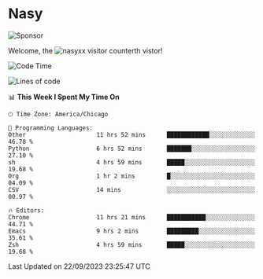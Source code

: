# Nasy

<!--
<p align="center">
<img height="200" src="https://github-readme-stats.vercel.app/api?username=nasyxx&count_private=true&show_icons=true&theme=dracula&include_all_commits=true"/>
<img height="200" src="https://github-readme-stats.vercel.app/api/top-langs/?username=nasyxx&theme=dracula&hide=html,jupyter+notebook&count_private=true&show_icons=true"/>
</p>

  
----------------
-->

![Sponsor](https://img.shields.io/static/v1.svg?label=Sponsor&message=%E2%9D%A4&logo=GitHub&style=flat&color=pink)
 
Welcome, the ![nasyxx visitor counter](https://count.getloli.com/get/@nasyxx?theme=rule34)th vistor!
 
<!--START_SECTION:waka-->
![Code Time](http://img.shields.io/badge/Code%20Time-3%2C714%20hrs%2027%20mins-blue)

![Lines of code](https://img.shields.io/badge/From%20Hello%20World%20I%27ve%20Written-6.3%20million%20lines%20of%20code-blue)

📊 **This Week I Spent My Time On** 

```text
🕑︎ Time Zone: America/Chicago

💬 Programming Languages: 
Other                    11 hrs 52 mins      ████████████░░░░░░░░░░░░░   46.78 % 
Python                   6 hrs 52 mins       ███████░░░░░░░░░░░░░░░░░░   27.10 % 
sh                       4 hrs 59 mins       █████░░░░░░░░░░░░░░░░░░░░   19.68 % 
Org                      1 hr 2 mins         █░░░░░░░░░░░░░░░░░░░░░░░░   04.09 % 
CSV                      14 mins             ░░░░░░░░░░░░░░░░░░░░░░░░░   00.97 % 

🔥 Editors: 
Chrome                   11 hrs 21 mins      ███████████░░░░░░░░░░░░░░   44.71 % 
Emacs                    9 hrs 2 mins        █████████░░░░░░░░░░░░░░░░   35.61 % 
Zsh                      4 hrs 59 mins       █████░░░░░░░░░░░░░░░░░░░░   19.68 % 
```


 Last Updated on 22/09/2023 23:25:47 UTC
<!--END_SECTION:waka-->

<!-- ![visitors](https://visitor-badge.laobi.icu/badge?page_id=nasyxx.nasyxx) -->
